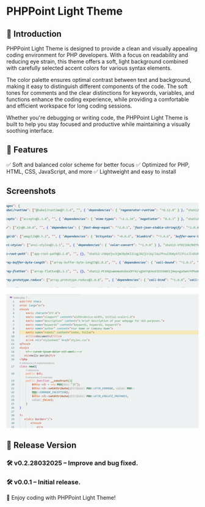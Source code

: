 # PHPPoint Light Theme
## 🌟 Introduction
PHPPoint Light Theme is designed to provide a clean and visually appealing coding environment for PHP developers. With a focus on readability and reducing eye strain, this theme offers a soft, light background combined with carefully selected accent colors for various syntax elements.

The color palette ensures optimal contrast between text and background, making it easy to distinguish different components of the code. The soft tones for comments and the clear distinctions for keywords, variables, and functions enhance the coding experience, while providing a comfortable and efficient workspace for long coding sessions.

Whether you're debugging or writing code, the PHPPoint Light Theme is built to help you stay focused and productive while maintaining a visually soothing interface.

## 🎨 Features
✅ Soft and balanced color scheme for better focus
✅ Optimized for PHP, HTML, CSS, JavaScript, and more
✅ Lightweight and easy to install

## Screenshots
![Screenshot](screenshot/1.png)

![Screenshot](screenshot/2.png)

## 🚀 Release Version
### 🛠 v0.2.28032025 – Improve and bug fixed.
### 🛠 v0.0.1 – Initial release.

🔹 Enjoy coding with PHPPoint Light Theme!

